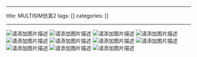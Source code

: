 
--- 
title:  MULTISIM仿真2 
tags: []
categories: [] 

---
<img src="https://img-blog.csdnimg.cn/af46faf0f4bd418e99821f11e067e9a4.png" alt="请添加图片描述"> <img src="https://img-blog.csdnimg.cn/2b7b2e4cd3dd48c4b0c060a8cd792b3e.png" alt="请添加图片描述"> <img src="https://img-blog.csdnimg.cn/59451a424b414395a0916efdef1ea9fb.png" alt="请添加图片描述"> <img src="https://img-blog.csdnimg.cn/60915b332e6e4a77b919dfd446be6d68.png" alt="请添加图片描述"> <img src="https://img-blog.csdnimg.cn/0bb62b7943534261896e185e909ceb0c.png" alt="请添加图片描述"> <img src="https://img-blog.csdnimg.cn/8acaabe58e0b41c0b4dd8a2fc615b56c.png" alt="请添加图片描述"> <img src="https://img-blog.csdnimg.cn/56f0c6bfdac8473fb71fb82e75b27a41.png" alt="请添加图片描述"> <img src="https://img-blog.csdnimg.cn/7b18d6a86d594addb064dc0077b3f63c.png" alt="请添加图片描述"> <img src="https://img-blog.csdnimg.cn/b9a28f94f700422e9d702fbc298ed551.png" alt="请添加图片描述"> <img src="https://img-blog.csdnimg.cn/e08e8b1a17ae4e84b4def45ff11467e5.png" alt="请添加图片描述"> <img src="https://img-blog.csdnimg.cn/e4a070f36dbf471785359162484d58d4.png" alt="请添加图片描述">
